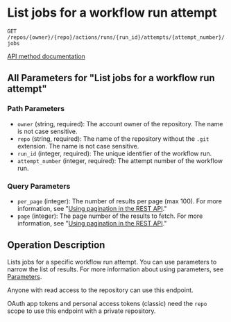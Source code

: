 # List jobs for a workflow run attempt

`GET /repos/{owner}/{repo}/actions/runs/{run_id}/attempts/{attempt_number}/jobs`

[API method documentation](https://docs.github.com/rest/actions/workflow-jobs#list-jobs-for-a-workflow-run-attempt)

## All Parameters for "List jobs for a workflow run attempt"

### Path Parameters

- `owner` (string, required): The account owner of the repository. The name is not case sensitive.
- `repo` (string, required): The name of the repository without the `.git` extension. The name is not case sensitive.
- `run_id` (integer, required): The unique identifier of the workflow run.
- `attempt_number` (integer, required): The attempt number of the workflow run.
### Query Parameters

- `per_page` (integer): The number of results per page (max 100). For more information, see "[Using pagination in the REST API](https://docs.github.com/rest/using-the-rest-api/using-pagination-in-the-rest-api)."
- `page` (integer): The page number of the results to fetch. For more information, see "[Using pagination in the REST API](https://docs.github.com/rest/using-the-rest-api/using-pagination-in-the-rest-api)."

## Operation Description

Lists jobs for a specific workflow run attempt. You can use parameters to narrow the list of results. For more information
about using parameters, see [Parameters](https://docs.github.com/rest/guides/getting-started-with-the-rest-api#parameters).

Anyone with read access to the repository can use this endpoint.

OAuth app tokens and personal access tokens (classic) need the `repo` scope to use this endpoint  with a private repository.
